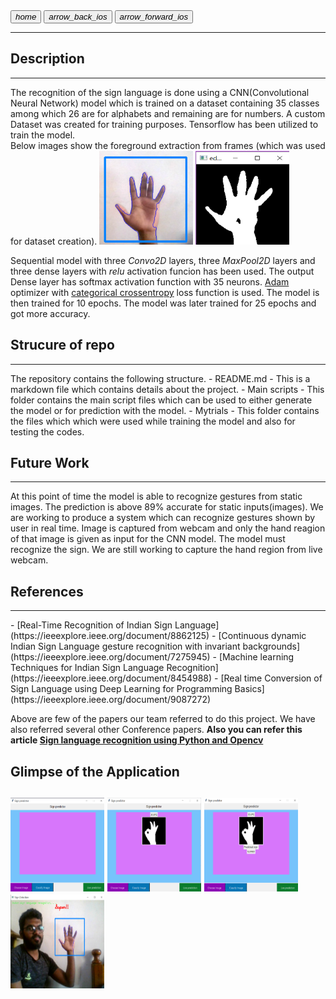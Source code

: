 
<link rel="stylesheet" href="https://fonts.googleapis.com/icon?family=Material+Icons">
<link rel="stylesheet" href="assets/style.css" >

<a href="https://suhasbrao.github.io/" >
    <button class="btn"><i class="material-icons">home</i></button></a>
  <a href="https://suhasbrao.github.io/FaceDetection/" >
    <button class="btn"><i class="material-icons">arrow_back_ios</i></button></a>
  <a href="https://suhasbrao.github.io/Snake-game/" >
    <button class="btn"><i class="material-icons">arrow_forward_ios</i></button></a>
<hr class="hr1" />

<h2>Description</h2>
<hr>
The recognition of the sign language is done using a CNN(Convolutional Neural Network) model which is trained on a dataset containing 35 classes among which 26 are for alphabets and remaining are for numbers. A custom Dataset was created for training purposes. Tensorflow has been utilized to train the model.
<br>Below images show the foreground extraction from frames (which was used for dataset creation).

<img src="assets/Hand.png" alt="Hand" width=150 height=150>
<img src="assets/Binary hand.png" alt="binary image " width=150 height=150>

Sequential model with three *Convo2D* layers, three *MaxPool2D* layers and three dense layers with *relu* activation funcion has been used. The output Dense layer has softmax activation function with 35 neurons.
[Adam](https://keras.io/api/optimizers/adam/) optimizer with [categorical crossentropy](https://www.tensorflow.org/api_docs/python/tf/keras/losses/CategoricalCrossentropy) loss function is used. The model is then trained for 10 epochs. The model was later trained for 25 epochs and got more accuracy.


<h2>Strucure of repo</h2>
<hr>
The repository contains the following structure.
- README.md - This is a markdown file which contains details about the project.
- Main scripts - This folder contains the main script files which can be used to either generate the model or for prediction with the model.
- Mytrials - This folder contains the files which which were used while training the model and also for testing the codes.

<!--[Webcam capture](/images/Webcamcapture.png)
![Hand image](/images/fg.png) -->

<h2>Future Work</h2>
<hr>
At this point of time the model is able to recognize gestures from static images. The prediction is above 89% accurate for static inputs(images). We are working to produce a system which can recognize gestures shown by user in real time.
Image is captured from webcam and only the hand reagion of that image is given as input for the CNN model. The model must recognize the sign.
We are still working to capture the hand region from live webcam.

<h2>References</h2> 
<hr>
- [Real-Time Recognition of Indian Sign Language](https://ieeexplore.ieee.org/document/8862125)
- [Continuous dynamic Indian Sign Language gesture recognition with invariant backgrounds](https://ieeexplore.ieee.org/document/7275945)
- [Machine learning Techniques for Indian Sign Language Recognition](https://ieeexplore.ieee.org/document/8454988)
- [Real time Conversion of Sign Language using Deep Learning for Programming Basics](https://ieeexplore.ieee.org/document/9087272)

Above are few of the papers our team referred to do this project. We have also referred several other Conference papers.
**Also you can refer this article [Sign language recognition using Python and Opencv](https://data-flair.training/blogs/sign-language-recognition-python-ml-opencv/)**

<h2>Glimpse of the Application<h2>
<img src="assets/apps home page.png" alt="apps home page " width=150 height=150>
<img src="assets/image.png" alt="image loading" width=150 height=150>
<img src="assets/classify.png" alt="image classification " width=150 height=150>
<img src="assets/live.png" alt="live prediction " width=150 height=150>